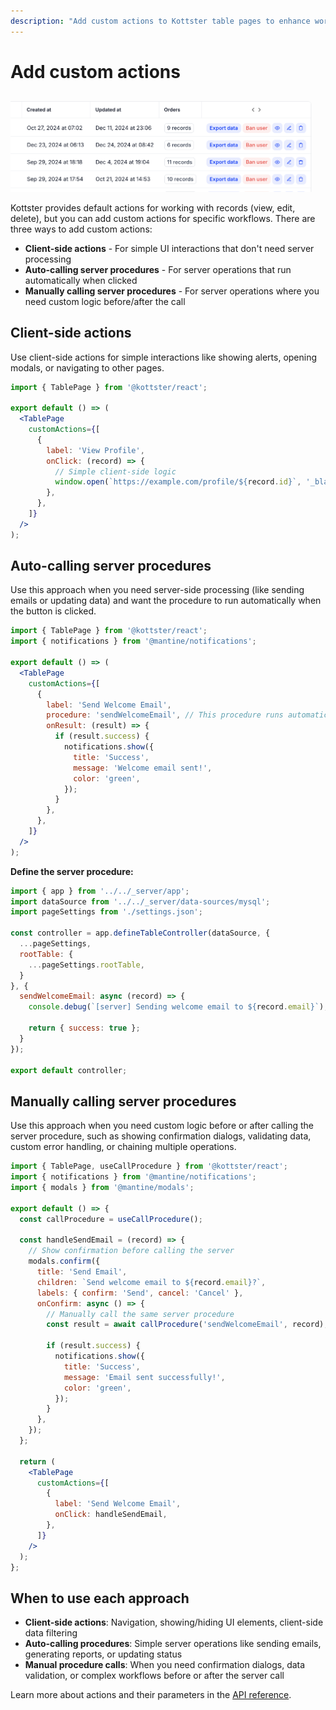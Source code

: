 ```yaml
---
description: "Add custom actions to Kottster table pages to enhance workflows. Learn how to create client-side actions, auto-calling server procedures, and manually calling server procedures."
---
```


# Add custom actions

![Example of custom actions in Kottster](./example-custom-actions.png)

Kottster provides default actions for working with records (view, edit, delete), but you can add custom actions for specific workflows. There are three ways to add custom actions:

- **Client-side actions** - For simple UI interactions that don't need server processing
- **Auto-calling server procedures** - For server operations that run automatically when clicked
- **Manually calling server procedures** - For server operations where you need custom logic before/after the call

## Client-side actions

Use client-side actions for simple interactions like showing alerts, opening modals, or navigating to other pages.

```jsx [app/pages/users/index.jsx]
import { TablePage } from '@kottster/react';

export default () => (
  <TablePage
    customActions={[
      {
        label: 'View Profile',
        onClick: (record) => {
          // Simple client-side logic
          window.open(`https://example.com/profile/${record.id}`, '_blank');
        },
      },
    ]}
  />
);
```

## Auto-calling server procedures

Use this approach when you need server-side processing (like sending emails or updating data) and want the procedure to run automatically when the button is clicked.

```jsx [app/pages/users/index.jsx]
import { TablePage } from '@kottster/react';
import { notifications } from '@mantine/notifications';

export default () => (
  <TablePage
    customActions={[
      {
        label: 'Send Welcome Email',
        procedure: 'sendWelcomeEmail', // This procedure runs automatically
        onResult: (result) => {
          if (result.success) {
            notifications.show({
              title: 'Success',
              message: 'Welcome email sent!',
              color: 'green',
            });
          }
        },
      },
    ]}
  />
);
```

**Define the server procedure:**

```js [app/pages/users/api.server.js]
import { app } from '../../_server/app';
import dataSource from '../../_server/data-sources/mysql';
import pageSettings from './settings.json';

const controller = app.defineTableController(dataSource, {
  ...pageSettings,
  rootTable: {
    ...pageSettings.rootTable,
  }
}, {
  sendWelcomeEmail: async (record) => {
    console.debug(`[server] Sending welcome email to ${record.email}`);
    
    return { success: true };
  }
});

export default controller;
```

## Manually calling server procedures

Use this approach when you need custom logic before or after calling the server procedure, such as showing confirmation dialogs, validating data, custom error handling, or chaining multiple operations.

```jsx [app/pages/users/index.jsx]
import { TablePage, useCallProcedure } from '@kottster/react';
import { notifications } from '@mantine/notifications';
import { modals } from '@mantine/modals';

export default () => {
  const callProcedure = useCallProcedure();

  const handleSendEmail = (record) => {
    // Show confirmation before calling the server
    modals.confirm({
      title: 'Send Email',
      children: `Send welcome email to ${record.email}?`,
      labels: { confirm: 'Send', cancel: 'Cancel' },
      onConfirm: async () => {
        // Manually call the same server procedure
        const result = await callProcedure('sendWelcomeEmail', record);
        
        if (result.success) {
          notifications.show({
            title: 'Success',
            message: 'Email sent successfully!',
            color: 'green',
          });
        }
      },
    });
  };

  return (
    <TablePage
      customActions={[
        {
          label: 'Send Welcome Email',
          onClick: handleSendEmail,
        },
      ]}
    />
  );
};
```

## When to use each approach

- **Client-side actions**: Navigation, showing/hiding UI elements, client-side data filtering
- **Auto-calling procedures**: Simple server operations like sending emails, generating reports, or updating status
- **Manual procedure calls**: When you need confirmation dialogs, data validation, or complex workflows before or after the server call

Learn more about actions and their parameters in the [API reference](../configuration/api.md).